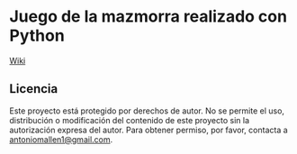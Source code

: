 # Juego de la mazmorra realizado con Python

[Wiki](https://github.com/AntonioMallen/Mazmorra/wiki)

## Licencia

 Este proyecto está protegido por derechos de autor. No se permite el uso, distribución o modificación del contenido de este 
 proyecto sin la autorización expresa del autor. Para obtener permiso, por favor, contacta a antoniomallen1@gmail.com.
